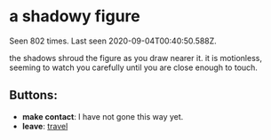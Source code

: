 # a shadowy figure

Seen 802 times. Last seen 2020-09-04T00:40:50.588Z.

the shadows shroud the figure as you draw nearer it. it is motionless, seeming to watch you carefully until you are close enough to touch.

## Buttons:

- **make contact**: I have not gone this way yet.
- **leave**: [travel](travel-travel.md)